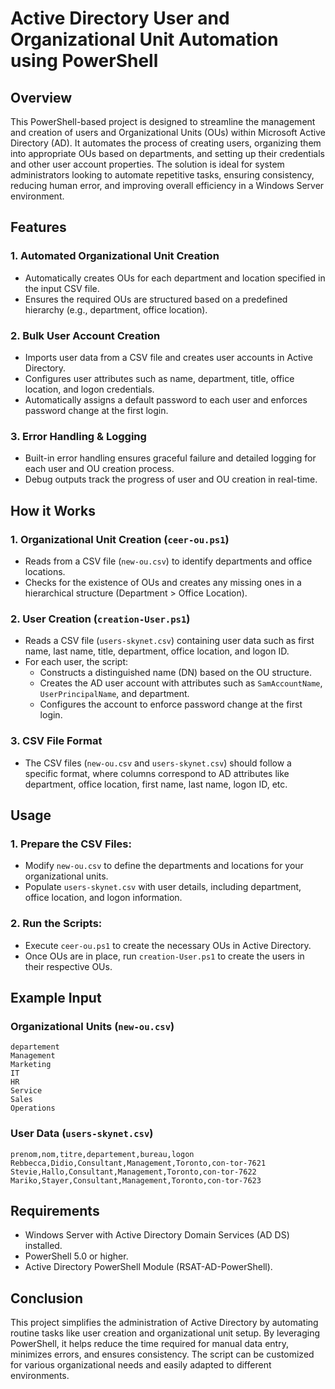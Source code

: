 # Active Directory User and Organizational Unit Automation using PowerShell

## Overview
This PowerShell-based project is designed to streamline the management and creation of users and Organizational Units (OUs) within Microsoft Active Directory (AD). It automates the process of creating users, organizing them into appropriate OUs based on departments, and setting up their credentials and other user account properties. The solution is ideal for system administrators looking to automate repetitive tasks, ensuring consistency, reducing human error, and improving overall efficiency in a Windows Server environment.

## Features

### 1. Automated Organizational Unit Creation
- Automatically creates OUs for each department and location specified in the input CSV file.
- Ensures the required OUs are structured based on a predefined hierarchy (e.g., department, office location).

### 2. Bulk User Account Creation
- Imports user data from a CSV file and creates user accounts in Active Directory.
- Configures user attributes such as name, department, title, office location, and logon credentials.
- Automatically assigns a default password to each user and enforces password change at the first login.

### 3. Error Handling & Logging
- Built-in error handling ensures graceful failure and detailed logging for each user and OU creation process.
- Debug outputs track the progress of user and OU creation in real-time.

## How it Works

### 1. Organizational Unit Creation (`ceer-ou.ps1`)
- Reads from a CSV file (`new-ou.csv`) to identify departments and office locations.
- Checks for the existence of OUs and creates any missing ones in a hierarchical structure (Department > Office Location).

### 2. User Creation (`creation-User.ps1`)
- Reads a CSV file (`users-skynet.csv`) containing user data such as first name, last name, title, department, office location, and logon ID.
- For each user, the script:
  - Constructs a distinguished name (DN) based on the OU structure.
  - Creates the AD user account with attributes such as `SamAccountName`, `UserPrincipalName`, and department.
  - Configures the account to enforce password change at the first login.

### 3. CSV File Format
- The CSV files (`new-ou.csv` and `users-skynet.csv`) should follow a specific format, where columns correspond to AD attributes like department, office location, first name, last name, logon ID, etc.

## Usage

### 1. Prepare the CSV Files:
- Modify `new-ou.csv` to define the departments and locations for your organizational units.
- Populate `users-skynet.csv` with user details, including department, office location, and logon information.

### 2. Run the Scripts:
- Execute `ceer-ou.ps1` to create the necessary OUs in Active Directory.
- Once OUs are in place, run `creation-User.ps1` to create the users in their respective OUs.

## Example Input

### Organizational Units (`new-ou.csv`)
```csv
departement
Management
Marketing
IT
HR
Service
Sales
Operations
```

### User Data (`users-skynet.csv`)
```csv
prenom,nom,titre,departement,bureau,logon
Rebbecca,Didio,Consultant,Management,Toronto,con-tor-7621
Stevie,Hallo,Consultant,Management,Toronto,con-tor-7622
Mariko,Stayer,Consultant,Management,Toronto,con-tor-7623
```

## Requirements
- Windows Server with Active Directory Domain Services (AD DS) installed.
- PowerShell 5.0 or higher.
- Active Directory PowerShell Module (RSAT-AD-PowerShell).

## Conclusion
This project simplifies the administration of Active Directory by automating routine tasks like user creation and organizational unit setup. By leveraging PowerShell, it helps reduce the time required for manual data entry, minimizes errors, and ensures consistency. The script can be customized for various organizational needs and easily adapted to different environments.
